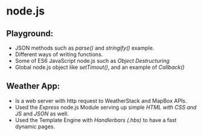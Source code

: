 # node.js
## Playground:
- JSON methods such as *parse()* and *stringify()* example.
- Different ways of writing functions.
- Some of ES6 JavaScript node.js such as *Object Destructuring*
- Global node.js object like *setTimout()*, and an example of *Callback()*

## Weather App:
- Is a web server with http request to WeatherStack and MapBox APIs.
- Used the *Express* node.js Module serving up simple *HTML with CSS and JS* and *JSON* as well.
- Used the Template Engine with *Handlerbars (.hbs)* to have a fast dynamic pages.



